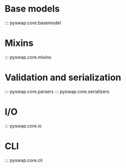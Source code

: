 # Base models

::: pyswap.core.basemodel

# Mixins

::: pyswap.core.mixins

# Validation and serialization

::: pyswap.core.parsers
::: pyswap.core.serializers

# I/O

::: pyswap.core.io

# CLI

::: pyswap.core.cli
